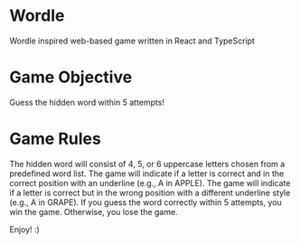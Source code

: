 # Wordle
Wordle inspired web-based game written in React and TypeScript

# Game Objective
Guess the hidden word within 5 attempts! 

# Game Rules
The hidden word will consist of 4, 5, or 6 uppercase letters chosen from a predefined word list.
The game will indicate if a letter is correct and in the correct position with an underline (e.g., A in APPLE).
The game will indicate if a letter is correct but in the wrong position with a different underline style (e.g., A in GRAPE).
If you guess the word correctly within 5 attempts, you win the game. Otherwise, you lose the game.

Enjoy! :)
